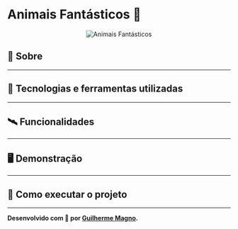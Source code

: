 # Animais Fantásticos 🦊
<p align="center">
	<img src="https://i.imgur.com/D5dPsTp.png" alt="Animais Fantásticos" title="Animais Fantásticos">
</p>

## 📖 Sobre   

---

## 🚀 Tecnologias e ferramentas utilizadas

---

## 🛰️ Funcionalidades

---

## 🖥️ Demonstração

---

## 🔧 Como executar o projeto

---

**Desenvolvido com 🧡 por [Guilherme Magno](https://github.com/devmagno/).**

